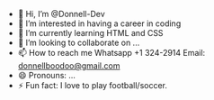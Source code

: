 - 👋 Hi, I’m @Donnell-Dev
- 👀 I’m interested in having a career in coding
- 🌱 I’m currently learning HTML and CSS
- 💞️ I’m looking to collaborate on ...
- 📫 How to reach me Whatsapp +1 324-2914 Email: donnellboodoo@gmail.com
- 😄 Pronouns: ...
- ⚡ Fun fact: I love to play football/soccer.

<!---
Donnell-Dev/Donnell-Dev is a ✨ special ✨ repository because its `README.md` (this file) appears on your GitHub profile.
You can click the Preview link to take a look at your changes.
--->
